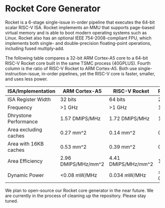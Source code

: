 Rocket Core Generator
================================================================

Rocket is a 6-stage single-issue in-order pipeline that executes the 64-bit
scalar RISC-V ISA.  Rocket implements an MMU that supports page-based virtual
memory and is able to boot modern operating systems such as Linux.  Rocket
also has an optional IEEE 754-2008-compliant FPU, which implements both
single- and double-precision floating-point operations, including fused
multiply-add.

The following table compares a 32-bit ARM Cortex-A5 core to a 64-bit RISC-V
Rocket core built in the same TSMC process (40GPLUS). Fourth column is the
ratio of RISC-V Rocket to ARM Cortex-A5. Both use single-instruction-issue,
in-order pipelines, yet the RISC-V core is faster, smaller, and uses less
power.

ISA/Implementation | ARM Cortex-A5 | RISC-V Rocket | R/A
--- | --- | --- | ---
ISA Register Width | 32 bits | 64 bits | 2
Frequency | >1 GHz | >1 GHz | 1
Dhrystone Performance | 1.57 DMIPS/MHz | 1.72 DMIPS/MHz | 1.1
Area excluding caches | 0.27 mm^2 | 0.14 mm^2 | 0.5
Area with 16KB caches | 0.53 mm^2 | 0.39 mm^2 | 0.7
Area Efficiency | 2.96 DMIPS/MHz/mm^2 | 4.41 DMIPS/MHz/mm^2 | 1.5
Dynamic Power | <0.08 mW/MHz | 0.034 mW/MHz | >= 0.4

We plan to open-source our Rocket core generator in the near future.  We are
currently in the process of cleaning up the repository.  Please stay tuned.
